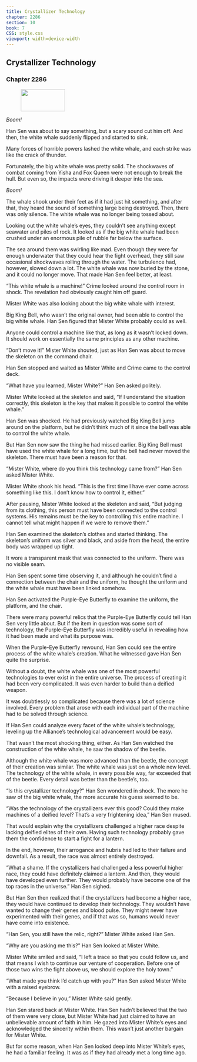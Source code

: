 ```yaml
---
title: Crystallizer Technology
chapter: 2286
section: 10
book: 7
CSS: style.css
viewport: width=device-width
---
```


## Crystallizer Technology

### Chapter 2286

<figure>
	<img src="../Images/gem.gif" alt="" id="gem" width="120" height="60" />
</figure>

*Boom!*

Han Sen was about to say something, but a scary sound cut him off. And then, the white whale suddenly flipped and started to sink.

Many forces of horrible powers lashed the white whale, and each strike was like the crack of thunder.

Fortunately, the big white whale was pretty solid. The shockwaves of combat coming from Yisha and Fox Queen were not enough to break the hull. But even so, the impacts were driving it deeper into the sea.

*Boom!*

The whale shook under their feet as if it had just hit something, and after that, they heard the sound of something large being destroyed. Then, there was only silence. The white whale was no longer being tossed about.

Looking out the white whale’s eyes, they couldn’t see anything except seawater and piles of rock. It looked as if the big white whale had been crushed under an enormous pile of rubble far below the surface.

The sea around them was swirling like mad. Even though they were far enough underwater that they could hear the fight overhead, they still saw occasional shockwaves rolling through the water. The turbulence had, however, slowed down a lot. The white whale was now buried by the stone, and it could no longer move. That made Han Sen feel better, at least.

“This white whale is a machine!” Crime looked around the control room in shock. The revelation had obviously caught him off guard.

Mister White was also looking about the big white whale with interest.

Big King Bell, who wasn’t the original owner, had been able to control the big white whale. Han Sen figured that Mister White probably could as well.

Anyone could control a machine like that, as long as it wasn’t locked down. It should work on essentially the same principles as any other machine.

“Don’t move it!” Mister White shouted, just as Han Sen was about to move the skeleton on the command chair.

Han Sen stopped and waited as Mister White and Crime came to the control deck.

“What have you learned, Mister White?” Han Sen asked politely.

Mister White looked at the skeleton and said, “If I understand the situation correctly, this skeleton is the key that makes it possible to control the white whale.”

Han Sen was shocked. He had previously watched Big King Bell jump around on the platform, but he didn’t think much of it since the bell was able to control the white whale.

But Han Sen now saw the thing he had missed earlier. Big King Bell must have used the white whale for a long time, but the bell had never moved the skeleton. There must have been a reason for that.

“Mister White, where do you think this technology came from?” Han Sen asked Mister White.

Mister White shook his head. “This is the first time I have ever come across something like this. I don’t know how to control it, either.”

After pausing, Mister White looked at the skeleton and said, “But judging from its clothing, this person must have been connected to the control systems. His remains must be the key to controlling this entire machine. I cannot tell what might happen if we were to remove them.”

Han Sen examined the skeleton’s clothes and started thinking. The skeleton’s uniform was silver and black, and aside from the head, the entire body was wrapped up tight.

It wore a transparent mask that was connected to the uniform. There was no visible seam.

Han Sen spent some time observing it, and although he couldn’t find a connection between the chair and the uniform, he thought the uniform and the white whale must have been linked somehow.

Han Sen activated the Purple-Eye Butterfly to examine the uniform, the platform, and the chair.

There were many powerful relics that the Purple-Eye Butterfly could tell Han Sen very little about. But if the item in question was some sort of technology, the Purple-Eye Butterfly was incredibly useful in revealing how it had been made and what its purpose was.

When the Purple-Eye Butterfly rewound, Han Sen could see the entire process of the white whale’s creation. What he witnessed gave Han Sen quite the surprise.

Without a doubt, the white whale was one of the most powerful technologies to ever exist in the entire universe. The process of creating it had been very complicated. It was even harder to build than a deified weapon.

It was doubtlessly so complicated because there was a lot of science involved. Every problem that arose with each individual part of the machine had to be solved through science.

If Han Sen could analyze every facet of the white whale’s technology, leveling up the Alliance’s technological advancement would be easy.

That wasn’t the most shocking thing, either. As Han Sen watched the construction of the white whale, he saw the shadow of the beetle.

Although the white whale was more advanced than the beetle, the concept of their creation was similar. The white whale was just on a whole new level. The technology of the white whale, in every possible way, far exceeded that of the beetle. Every detail was better than the beetle’s, too.

“Is this crystallizer technology?” Han Sen wondered in shock. The more he saw of the big white whale, the more accurate his guess seemed to be.

“Was the technology of the crystallizers ever this good? Could they make machines of a deified level? That’s a very frightening idea,” Han Sen mused.

That would explain why the crystallizers challenged a higher race despite lacking deified elites of their own. Having such technology probably gave them the confidence to start a fight for a lantern.

In the end, however, their arrogance and hubris had led to their failure and downfall. As a result, the race was almost entirely destroyed.

“What a shame. If the crystallizers had challenged a less powerful higher race, they could have definitely claimed a lantern. And then, they would have developed even further. They would probably have become one of the top races in the universe.” Han Sen sighed.

But Han Sen then realized that if the crystallizers had become a higher race, they would have continued to develop their technology. They wouldn’t have wanted to change their genes and blood pulse. They might never have experimented with their genes, and if that was so, humans would never have come into existence.

“Han Sen, you still have the relic, right?” Mister White asked Han Sen.

“Why are you asking me this?” Han Sen looked at Mister White.

Mister White smiled and said, “I left a trace so that you could follow us, and that means I wish to continue our venture of cooperation. Before one of those two wins the fight above us, we should explore the holy town.”

“What made you think I’d catch up with you?” Han Sen asked Mister White with a raised eyebrow.

“Because I believe in you,” Mister White said gently.

Han Sen stared back at Mister White. Han Sen hadn’t believed that the two of them were very close, but Mister White had just claimed to have an unbelievable amount of faith in him. He gazed into Mister White’s eyes and acknowledged the sincerity within them. This wasn’t just another bargain for Mister White.

But for some reason, when Han Sen looked deep into Mister White’s eyes, he had a familiar feeling. It was as if they had already met a long time ago.